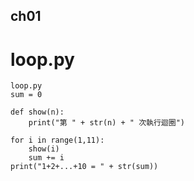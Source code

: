 
## ch01

# loop.py
```
loop.py
sum = 0

def show(n):
    print("第 " + str(n) + " 次執行迴圈")
    
for i in range(1,11):
    show(i)
    sum += i
print("1+2+...+10 = " + str(sum))

```


